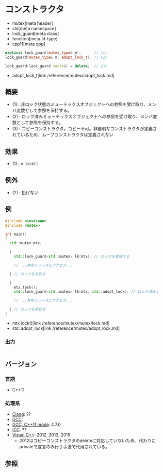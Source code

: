 # コンストラクタ
* mutex[meta header]
* std[meta namespace]
* lock_guard[meta class]
* function[meta id-type]
* cpp11[meta cpp]

```cpp
explicit lock_guard(mutex_type& m);      // (1)
lock_guard(mutex_type& m, adopt_lock_t); // (2)

lock_guard(lock_guard const&) = delete;  // (3)
```
* adopt_lock_t[link /reference/mutex/adopt_lock.md]

## 概要
- (1) : 非ロック状態のミューテックスオブジェクトへの参照を受け取り、メンバ変数として参照を保持する。
- (2) : ロック済みミューテックスオブジェクトへの参照を受け取り、メンバ変数として参照を保持する。
- (3) : コピーコンストラクタ。コピー不可。非自明なコンストラクタが定義されているため、ムーブコンストラクタは定義されない


## 効果
- (1) : `m.lock()`


## 例外
- (2) : 投げない


## 例
```cpp example
#include <iostream>
#include <mutex>

int main()
{
  std::mutex mtx;

  {
    std::lock_guard<std::mutex> lk(mtx); // ロックを取得する

    // ...共有リソースにアクセス...

  } // ロックを手放す

  {
    mtx.lock();
    std::lock_guard<std::mutex> lk(mtx, std::adopt_lock); // ロック済みミューテックスを渡す

    // ...共有リソースにアクセス...

  } // ロックを手放す
}
```
* mtx.lock()[link /reference/mutex/mutex/lock.md]
* std::adopt_lock[link /reference/mutex/adopt_lock.md]

### 出力
```
```

## バージョン
### 言語
- C++11

### 処理系
- [Clang](/implementation.md#clang): ??
- [GCC](/implementation.md#gcc): 
- [GCC, C++11 mode](/implementation.md#gcc): 4.7.0
- [ICC](/implementation.md#icc): ??
- [Visual C++](/implementation.md#visual_cpp): 2012, 2013, 2015
    - 2012はコピーコンストラクタのdeleteに対応していないため、代わりにprivateで宣言のみ行う手法で代用されている。


## 参照


